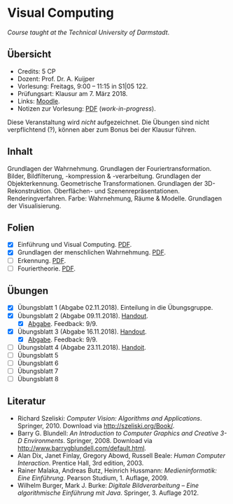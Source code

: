 # Visual Computing

*Course taught at the Technical University of Darmstadt*.

## Übersicht

*   Credits: 5 CP
*   Dozent: Prof. Dr. A. Kuijper
*   Vorlesung: Freitags, 9:00 – 11:15 in S1|05 122.
*   Prüfungsart: Klausur am 7. März 2018.
*   Links: [Moodle](https://moodle.informatik.tu-darmstadt.de/course/view.php?id=442).
*   Notizen zur Vorlesung: [PDF](notizen.pdf) (*work-in-progress*).

Diese Veranstaltung wird *nicht* aufgezeichnet. Die Übungen sind nicht verpflichtend (?), können aber zum Bonus bei der Klausur führen.

## Inhalt

Grundlagen der Wahrnehmung. Grundlagen der Fouriertransformation. Bilder, Bildfilterung, -kompression & -verarbeitung. Grundlagen der Objekterkennung. Geometrische Transformationen. Grundlagen der 3D-Rekonstruktion. Oberflächen- und Szenenrepräsentationen. Renderingverfahren. Farbe: Wahrnehmung, Räume & Modelle. Grundlagen der Visualisierung. 

## Folien

- [X] Einführung und Visual Computing. [PDF](https://moodle.informatik.tu-darmstadt.de/mod/resource/view.php?id=15007).
- [X] Grundlagen der menschlichen Wahrnehmung. [PDF](https://moodle.informatik.tu-darmstadt.de/mod/resource/view.php?id=15012).
- [ ] Erkennung. [PDF](https://moodle.informatik.tu-darmstadt.de/mod/resource/view.php?id=15014).
- [ ] Fouriertheorie. [PDF](https://moodle.informatik.tu-darmstadt.de/mod/resource/view.php?id=16872).

## Übungen

- [X] Übungsblatt 1 (Abgabe 02.11.2018). Einteilung in die Übungsgruppe.
- [X] Übungsblatt 2 (Abgabe 09.11.2018). [Handout](https://moodle.informatik.tu-darmstadt.de/pluginfile.php/81891/mod_assign/introattachment/0/VC_Übungsblatt2.pdf?forcedownload=1).
    - [X] [Abgabe](exercises/solution02.pdf). Feedback: 9/9.
- [X] Übungsblatt 3 (Abgabe 16.11.2018). [Handout](https://moodle.informatik.tu-darmstadt.de/pluginfile.php/94145/mod_assign/introattachment/0/VC_Übungsblatt3.pdf?forcedownload=1).
    - [X] [Abgabe](exercises/solution03.pdf). Feedback: 9/9.
- [ ] Übungsblatt 4 (Abgabe 23.11.2018). [Handoit](https://moodle.informatik.tu-darmstadt.de/pluginfile.php/94545/mod_assign/introattachment/0/VC_Übungsblatt4.pdf?forcedownload=1).
- [ ] Übungsblatt 5
- [ ] Übungsblatt 6
- [ ] Übungsblatt 7
- [ ] Übungsblatt 8

## Literatur

*   Richard Szeliski: *Computer Vision: Algorithms and Applications*. Springer, 2010. Download via <http://szeliski.org/Book/>.
*   Barry G. Blundell: *An Introduction to Computer Graphics and Creative 3-D Environments*. Springer, 2008. Download via <http://www.barrygblundell.com/default.html>.
*   Alan Dix, Janet Finlay, Gregory Abowd, Russell Beale: *Human Computer Interaction*. Prentice Hall, 3rd edition, 2003.
*   Rainer Malaka, Andreas Butz, Heinrich Hussmann: *Medieninformatik: Eine Einführung*. Pearson Studium, 1. Auflage, 2009.
*   Wilhelm Burger, Mark J. Burke: *Digitale Bildverarbeitung – Eine algorithmische Einführung mit Java*. Springer, 3. Auflage 2012.
